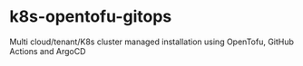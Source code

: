 # k8s-opentofu-gitops
Multi cloud/tenant/K8s cluster managed installation using OpenTofu, GitHub Actions and ArgoCD

